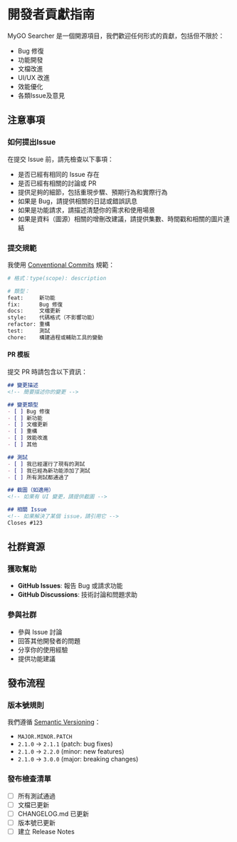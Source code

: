# 開發者貢獻指南

MyGO Searcher 是一個開源項目，我們歡迎任何形式的貢獻，包括但不限於：

- Bug 修復
- 功能開發
- 文檔改進
- UI/UX 改進
- 效能優化
- 各類Issue及意見

## 注意事項

### 如何提出Issue

在提交 Issue 前，請先檢查以下事項：

- 是否已經有相同的 Issue 存在
- 是否已經有相關的討論或 PR
- 提供足夠的細節，包括重現步驟、預期行為和實際行為
- 如果是 Bug，請提供相關的日誌或錯誤訊息
- 如果是功能請求，請描述清楚你的需求和使用場景
- 如果是資料（圖源）相關的增刪改建議，請提供集數、時間戳和相關的圖片連結

### 提交規範

我使用 [Conventional Commits](https://www.conventionalcommits.org/) 規範：

```bash
# 格式：type(scope): description

# 類型：
feat:     新功能
fix:      Bug 修復
docs:     文檔更新
style:    代碼格式（不影響功能）
refactor: 重構
test:     測試
chore:    構建過程或輔助工具的變動
```

#### PR 模板

提交 PR 時請包含以下資訊：

```markdown
## 變更描述
<!-- 簡要描述你的變更 -->

## 變更類型
- [ ] Bug 修復
- [ ] 新功能
- [ ] 文檔更新
- [ ] 重構
- [ ] 效能改進
- [ ] 其他

## 測試
- [ ] 我已經運行了現有的測試
- [ ] 我已經為新功能添加了測試
- [ ] 所有測試都通過了

## 截圖（如適用）
<!-- 如果有 UI 變更，請提供截圖 -->

## 相關 Issue
<!-- 如果解決了某個 issue，請引用它 -->
Closes #123
```

## 社群資源

### 獲取幫助

- **GitHub Issues**: 報告 Bug 或請求功能
- **GitHub Discussions**: 技術討論和問題求助

### 參與社群

- 參與 Issue 討論
- 回答其他開發者的問題
- 分享你的使用經驗
- 提供功能建議

## 發布流程

### 版本號規則

我們遵循 [Semantic Versioning](https://semver.org/)：

- `MAJOR.MINOR.PATCH`
- `2.1.0` → `2.1.1` (patch: bug fixes)
- `2.1.0` → `2.2.0` (minor: new features)
- `2.1.0` → `3.0.0` (major: breaking changes)

### 發布檢查清單

- [ ] 所有測試通過
- [ ] 文檔已更新
- [ ] CHANGELOG.md 已更新
- [ ] 版本號已更新
- [ ] 建立 Release Notes
